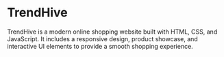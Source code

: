 # TrendHive
TrendHive is a modern online shopping website built with HTML, CSS, and JavaScript. It includes a responsive design, product showcase, and interactive UI elements to provide a smooth shopping experience.

